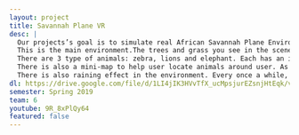```yaml
---
layout: project
title: Savannah Plane VR
desc: |
  Our projects’s goal is to simulate real African Savannah Plane Environment. This is educational VR application which provides users the experience of deploying IOT sensors for animal research. 
  This is the main environment.The trees and grass you see in the scene are the types of trees and grass in Savanna Plane. 
  There are 3 type of animals: zebra, lions and elephant. Each has an independent behavior. User can grab a laser pointer to deploy sensor on animals. First user recenter sensor by pressing B, then select sensor by pressing A.  Then user point the laser pointer at the animals. The corresponding sensor will be attached to the animals. User can see the sensor tag on top of animals.
  There is also a mini-map to help user locate animals around user. As shown on the screen, the user is at the center, and the animals are shown as avatars on the mini-map. User can use this information to find animals. 
  There is also raining effect in the environment. Every once a while, there is a chance of raining.
dl: https://drive.google.com/file/d/1LI4jIK3HVvTfX_ucMpsjurEZsnjHtEqk/view?usp=sharing
semester: Spring 2019
team: 6
youtube: 9R_8xPlQy64
featured: false
---
```

